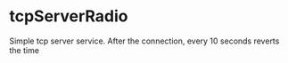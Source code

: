 # tcpServerRadio
Simple tcp server service. After the connection, every 10 seconds reverts the time  
